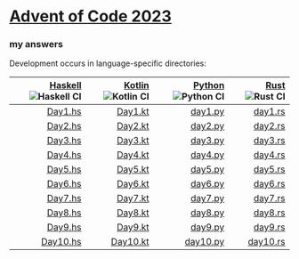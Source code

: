 # [Advent of Code 2023](https://adventofcode.com/2023)
### my answers

Development occurs in language-specific directories:

|[Haskell](hs) ![Haskell CI](https://github.com/ephemient/aoc2023/workflows/Haskell%20CI/badge.svg)|[Kotlin](kt) ![Kotlin CI](https://github.com/ephemient/aoc2023/workflows/Kotlin%20CI/badge.svg)|[Python](py) ![Python CI](https://github.com/ephemient/aoc2023/workflows/Python%20CI/badge.svg)|[Rust](rs) ![Rust CI](https://github.com/ephemient/aoc2023/workflows/Rust%20CI/badge.svg)|
|--:|--:|--:|--:|
|[Day1.hs](hs/src/Day1.hs)|[Day1.kt](kt/aoc2023-lib/src/commonMain/kotlin/com/github/ephemient/aoc2023/Day1.kt)|[day1.py](py/aoc2023/day1.py)|[day1.rs](rs/src/day1.rs)|
|[Day2.hs](hs/src/Day2.hs)|[Day2.kt](kt/aoc2023-lib/src/commonMain/kotlin/com/github/ephemient/aoc2023/Day2.kt)|[day2.py](py/aoc2023/day2.py)|[day2.rs](rs/src/day2.rs)|
|[Day3.hs](hs/src/Day3.hs)|[Day3.kt](kt/aoc2023-lib/src/commonMain/kotlin/com/github/ephemient/aoc2023/Day3.kt)|[day3.py](py/aoc2023/day3.py)|[day3.rs](rs/src/day3.rs)|
|[Day4.hs](hs/src/Day4.hs)|[Day4.kt](kt/aoc2023-lib/src/commonMain/kotlin/com/github/ephemient/aoc2023/Day4.kt)|[day4.py](py/aoc2023/day4.py)|[day4.rs](rs/src/day4.rs)|
|[Day5.hs](hs/src/Day5.hs)|[Day5.kt](kt/aoc2023-lib/src/commonMain/kotlin/com/github/ephemient/aoc2023/Day5.kt)|[day5.py](py/aoc2023/day5.py)|[day5.rs](rs/src/day5.rs)|
|[Day6.hs](hs/src/Day6.hs)|[Day6.kt](kt/aoc2023-lib/src/commonMain/kotlin/com/github/ephemient/aoc2023/Day6.kt)|[day6.py](py/aoc2023/day6.py)|[day6.rs](rs/src/day6.rs)|
|[Day7.hs](hs/src/Day7.hs)|[Day7.kt](kt/aoc2023-lib/src/commonMain/kotlin/com/github/ephemient/aoc2023/Day7.kt)|[day7.py](py/aoc2023/day7.py)|[day7.rs](rs/src/day7.rs)|
|[Day8.hs](hs/src/Day8.hs)|[Day8.kt](kt/aoc2023-lib/src/commonMain/kotlin/com/github/ephemient/aoc2023/Day8.kt)|[day8.py](py/aoc2023/day8.py)|[day8.rs](rs/src/day8.rs)|
|[Day9.hs](hs/src/Day9.hs)|[Day9.kt](kt/aoc2023-lib/src/commonMain/kotlin/com/github/ephemient/aoc2023/Day9.kt)|[day9.py](py/aoc2023/day9.py)|[day9.rs](rs/src/day9.rs)|
|[Day10.hs](hs/src/Day10.hs)|[Day10.kt](kt/aoc2023-lib/src/commonMain/kotlin/com/github/ephemient/aoc2023/Day10.kt)|[day10.py](py/aoc2023/day10.py)|[day10.rs](rs/src/day10.rs)|
